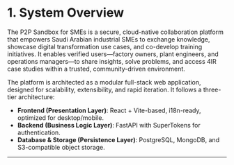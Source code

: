 # 1. System Overview

The P2P Sandbox for SMEs is a secure, cloud-native collaboration platform that empowers Saudi Arabian industrial SMEs to exchange knowledge, showcase digital transformation use cases, and co-develop training initiatives. It enables verified users—factory owners, plant engineers, and operations managers—to share insights, solve problems, and access 4IR case studies within a trusted, community-driven environment.

The platform is architected as a modular full-stack web application, designed for scalability, extensibility, and rapid iteration. It follows a three-tier architecture:

- **Frontend (Presentation Layer)**: React + Vite-based, i18n-ready, optimized for desktop/mobile.
- **Backend (Business Logic Layer)**: FastAPI with SuperTokens for authentication.
- **Database & Storage (Persistence Layer)**: PostgreSQL, MongoDB, and S3-compatible object storage.

---